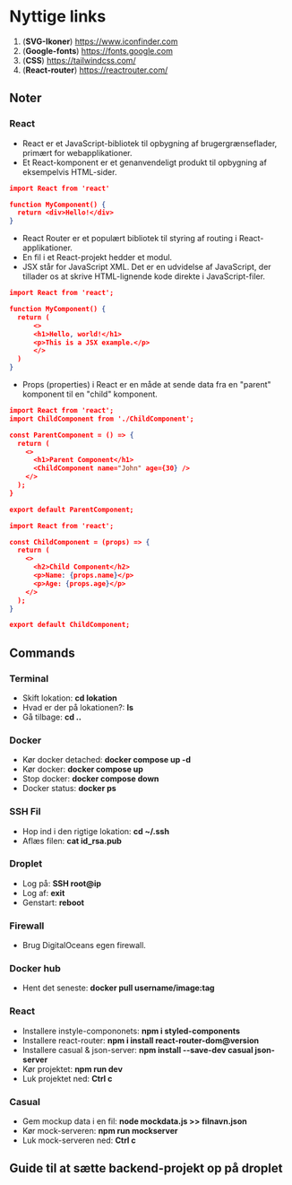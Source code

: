 # Nyttige links
1) (**SVG-Ikoner**) 
https://www.iconfinder.com
2) (**Google-fonts**)
https://fonts.google.com
3) (**CSS**) https://tailwindcss.com/
4) (**React-router**) https://reactrouter.com/

## Noter
### React 
- React er et JavaScript-bibliotek til opbygning af brugergrænseflader, primært for webapplikationer. 
- Et React-komponent er et genanvendeligt produkt til opbygning af eksempelvis HTML-sider.

```json
import React from 'react'

function MyComponent() {
  return <div>Hello!</div>
}
```
- React Router er et populært bibliotek til styring af routing i React-applikationer. 
- En fil i et React-projekt hedder et modul.
- JSX står for JavaScript XML. Det er en udvidelse af JavaScript, der tillader os at skrive HTML-lignende kode direkte i JavaScript-filer. 
```json
import React from 'react';

function MyComponent() {
  return (
      <>
      <h1>Hello, world!</h1>
      <p>This is a JSX example.</p>
      </>
  )
}
```
- Props (properties) i React er en måde at sende data fra en "parent" komponent til en "child" komponent. 
```json
import React from 'react';
import ChildComponent from './ChildComponent';

const ParentComponent = () => {
  return (
    <>
      <h1>Parent Component</h1>
      <ChildComponent name="John" age={30} />
    </>
  );
}

export default ParentComponent;
```
```json
import React from 'react';

const ChildComponent = (props) => {
  return (
    <>
      <h2>Child Component</h2>
      <p>Name: {props.name}</p>
      <p>Age: {props.age}</p>
    </>
  );
}

export default ChildComponent;
```
## Commands
### Terminal
- Skift lokation: **cd lokation**
- Hvad er der på lokationen?: **ls**
- Gå tilbage: **cd ..**
### Docker
- Kør docker detached: **docker compose up -d**
- Kør docker: **docker compose up**
- Stop docker: **docker compose down**
- Docker status: **docker ps**
### SSH Fil
- Hop ind i den rigtige lokation: **cd ~/.ssh**
- Aflæs filen: **cat id_rsa.pub**
### Droplet
- Log på: **SSH root@ip**
- Log af: **exit**
- Genstart: **reboot**
### Firewall
- Brug DigitalOceans egen firewall.
### Docker hub
- Hent det seneste: **docker pull username/image:tag**
### React
- Installere instyle-compononets: **npm i styled-components**
- Installere react-router: **npm i install react-router-dom@version**
- Installere casual & json-server: **npm install --save-dev casual json-server**
- Kør projektet: **npm run dev**
- Luk projektet ned: **Ctrl c**
### Casual
- Gem mockup data i en fil: **node mockdata.js >> filnavn.json**
- Kør mock-serveren: **npm run mockserver**
- Luk mock-serveren ned: **Ctrl c**
## Guide til at sætte backend-projekt op på droplet